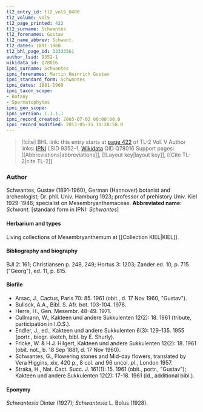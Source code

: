 ```yaml
---
tl2_entry_id: tl2_vol5_0400
tl2_volume: vol5
tl2_page_printed: 422
tl2_surname: Schwantes
tl2_forenames: Gustav
tl2_name_abbrev: Schwant.
tl2_dates: 1891-1960
tl2_bhl_page_id: 33333561
author_lsid: 9352-1
wikidata_id: Q78016
ipni_surname: Schwantes
ipni_forenames: Martin Heinrich Gustav
ipni_standard_form: Schwantes
ipni_dates: 1881-1960
ipni_taxon_scope: 
- Botany
- Spermatophytes
ipni_geo_scope: 
ipni_version: 1.3.1.1
ipni_record_created: 2003-07-02 00:00:00.0
ipni_record_modified: 2013-05-15 11:28:58.0
---
```


> [!cite] BHL link: this entry starts at [page 422](https://www.biodiversitylibrary.org/page/33333561) of TL-2 Vol. V
> Author links: [IPNI](https://www.ipni.org/a/9352-1) LSID 9352-1, [Wikidata](https://www.wikidata.org/wiki/Q78016) QID Q78016
> Support pages: [[Abbreviations|abbreviations]], [[Layout key|layout key]], [[Cite TL-2|cite TL-2]]

### Author

Schwantes, Gustav (1891-1960), German (Hannover) botanist and archeologist; Dr. phil. Univ. Hamburg 1923; professor of prehistory Univ. Kiel 1929-1946; specialist on Mesembryanthemaceae. 
**Abbreviated name**: *Schwant.* \[standard form in IPNI: *Schwantes*\]

#### Herbarium and types

Living collections of Mesembryanthemum at [[Collection KIEL|KIEL]].

#### Bibliography and biography

BJI 2: 161; Christiansen p. 248, 249; Hortus 3: 1203; Zander ed. 10, p. 715 ("Georg"), ed. 11, p. 815.

#### Biofile

- Arsac, J., Cactus, Paris 70: 85. 1961 (obit., d. 17 Nov 1960, "Gustav").
- Bullock, A.A., Bibl. S. Afr. bot. 103-104. 1978.
- Herre, H., Gen. Mesembr. 48-49. 1971.
- Cullmann, W., Kakteen und andere Sukkulenten 12(2): 18. 1961 (tribute, participation in I.O.S.).
- Endler, J., ed., Kakteen und andere Sukkulenten 6(3): 129-135. 1955 (portr., biogr. sketch, bibl. by E. Shurly).
- Fricke, W. & H.J. Hilgert, Kakteen und andere Sukkulenten 12(2): 18. 1961 (obit. not., b. 18 Sep 1881, d. 17 Nov 1960).
- Schwantes, G., Flowering stones and Mid-day flowers, translated by Vera Higgins, xix, 420 p., 8 col. and 96 uncol. *pl*., London 1957.
- Straka, H., Nat. Cact. Succ. J. 161(1): 15. 1961 (obit., portr., "Gustav"); Kakteen und andere Sukkulenten 12(2): 17-18. 1961 (id., additional bibl.).

#### Eponymy

*Schwantesia* Dinter (1927); *Schwantesia* L. Bolus (1928).

